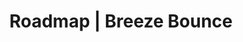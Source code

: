 ---
layout: minecraft-mod/roadmap

title: Roadmap \| Breeze Bounce
mod_id: breezebounce
permalink: /breezebounce/roadmap
---